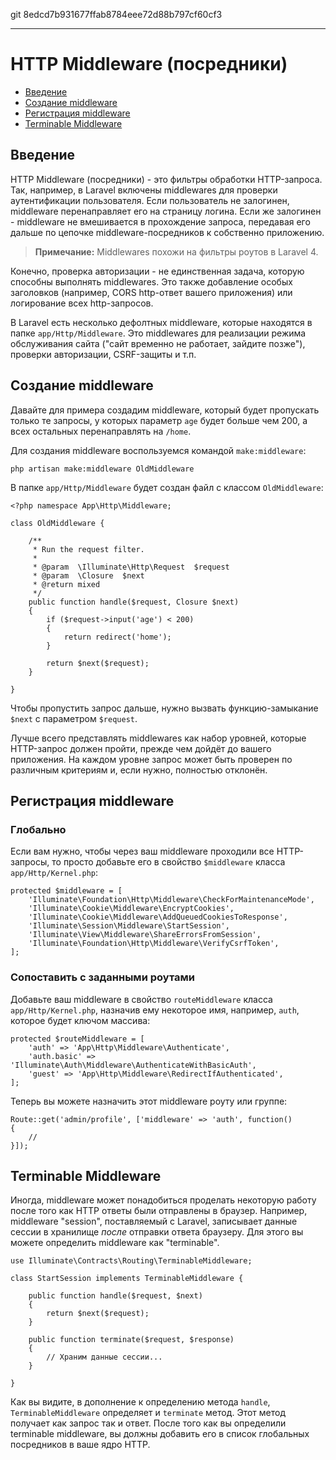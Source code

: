 git 8edcd7b931677ffab8784eee72d88b797cf60cf3

---

# HTTP Middleware (посредники)

- [Введение](#introduction)
- [Создание middleware](#defining-middleware)
- [Регистрация middleware](#registering-middleware)
- [Terminable Middleware](#terminable-middleware)

<a name="introduction"></a>
## Введение

HTTP Middleware (посредники) - это фильтры обработки HTTP-запроса. Так, например, в Laravel включены middlewares для проверки аутентификации пользователя. Если пользователь не залогинен, middleware перенаправляет его на страницу логина. Если же залогинен - middleware не вмешивается в прохождение запроса, передавая его дальше по цепочке middleware-посредников к собственно приложению.

> **Примечание:** Middlewares похожи на фильтры роутов в Laravel 4.

Конечно, проверка авторизации - не единственная задача, которую способны выполнять middlewares. Это также добавление особых заголовков (например, CORS http-ответ вашего приложения) или логирование всех http-запросов.

В Laravel есть несколько дефолтных middleware, которые находятся в папке `app/Http/Middleware`. Это middlewares для реализации режима обслуживания сайта ("сайт временно не работает, зайдите позже"), проверки авторизации, CSRF-защиты и т.п.

<a name="defining-middleware"></a>
## Создание middleware

Давайте для примера создадим middleware, который будет пропускать только те запросы, у которых параметр `age` будет больше чем 200, а всех остальных перенаправлять на `/home`.

Для создания middleware воспользуемся командой `make:middleware`:

	php artisan make:middleware OldMiddleware

В папке `app/Http/Middleware` будет создан файл с классом `OldMiddleware`: 

	<?php namespace App\Http\Middleware;

	class OldMiddleware {

		/**
		 * Run the request filter.
		 *
		 * @param  \Illuminate\Http\Request  $request
		 * @param  \Closure  $next
		 * @return mixed
		 */
		public function handle($request, Closure $next)
		{
			if ($request->input('age') < 200)
			{
				return redirect('home');
			}

			return $next($request);
		}

	}

Чтобы пропустить запрос дальше, нужно вызвать функцию-замыкание `$next` с параметром `$request`.

Лучше всего представлять middlewares как набор уровней, которые HTTP-запрос должен пройти, прежде чем дойдёт до вашего приложения. На каждом уровне запрос может быть проверен по различным критериям и, если нужно, полностью отклонён.

<a name="registering-middleware"></a>
## Регистрация middleware

### Глобально

Если вам нужно, чтобы через ваш middleware проходили все HTTP-запросы, то просто добавьте его в свойство `$middleware` класса `app/Http/Kernel.php`:

	protected $middleware = [
		'Illuminate\Foundation\Http\Middleware\CheckForMaintenanceMode',
		'Illuminate\Cookie\Middleware\EncryptCookies',
		'Illuminate\Cookie\Middleware\AddQueuedCookiesToResponse',
		'Illuminate\Session\Middleware\StartSession',
		'Illuminate\View\Middleware\ShareErrorsFromSession',
		'Illuminate\Foundation\Http\Middleware\VerifyCsrfToken',
	];

### Сопоставить с заданными роутами

Добавьте ваш middleware в свойство `routeMiddleware` класса `app/Http/Kernel.php`, назначив ему некоторое имя, например, `auth`, которое будет ключом массива:

	protected $routeMiddleware = [
		'auth' => 'App\Http\Middleware\Authenticate',
		'auth.basic' => 'Illuminate\Auth\Middleware\AuthenticateWithBasicAuth',
		'guest' => 'App\Http\Middleware\RedirectIfAuthenticated',
	];

Теперь вы можете назначить этот middleware роуту или группе:

	Route::get('admin/profile', ['middleware' => 'auth', function()
	{
		//
	}]);

<a name="terminable-middleware"></a>
## Terminable Middleware

Иногда, middleware может понадобиться проделать некоторую работу после того как HTTP ответы были отправлены в браузер. Например, middleware "session", поставляемый с Laravel, записывает данные сессии в хранилище _после_ отправки ответа браузеру. Для этого вы можете определить middleware как "terminable".

	use Illuminate\Contracts\Routing\TerminableMiddleware;

	class StartSession implements TerminableMiddleware {

		public function handle($request, $next)
		{
			return $next($request);
		}

		public function terminate($request, $response)
		{
			// Храним данные сессии...
		}

	}

Как вы видите, в дополнение к определению метода `handle`, `TerminableMiddleware` определяет и `terminate` метод. Этот метод получает как запрос так и ответ. После того как вы определили terminable middleware, вы должны добавить его в список глобальных посредников в ваше ядро HTTP.
